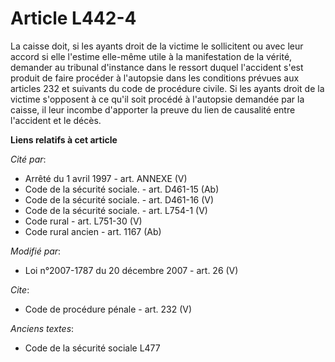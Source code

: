 # Article L442-4

La caisse doit, si les ayants droit de la victime le sollicitent ou avec leur accord si elle l'estime elle-même utile à la
manifestation de la vérité, demander au tribunal d'instance dans le ressort duquel l'accident s'est produit de faire procéder
à l'autopsie dans les conditions prévues aux articles 232 et suivants du code de procédure civile. Si les ayants droit de la
victime s'opposent à ce qu'il soit procédé à l'autopsie demandée par la caisse, il leur incombe d'apporter la preuve du lien
de causalité entre l'accident et le décès.

**Liens relatifs à cet article**

_Cité par_:

  - Arrêté du 1 avril 1997 - art. ANNEXE (V)
  - Code de la sécurité sociale. - art. D461-15 (Ab)
  - Code de la sécurité sociale. - art. D461-16 (V)
  - Code de la sécurité sociale. - art. L754-1 (V)
  - Code rural - art. L751-30 (V)
  - Code rural ancien - art. 1167 (Ab)

_Modifié par_:

  - Loi n°2007-1787 du 20 décembre 2007 - art. 26 (V)

_Cite_:

  - Code de procédure pénale - art. 232 (V)

_Anciens textes_:

  - Code de la sécurité sociale L477
